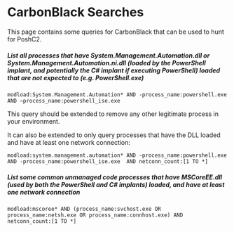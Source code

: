 # CarbonBlack Searches

This page contains some queries for CarbonBlack that can be used to hunt for PoshC2.

##### List all processes that have System.Management.Automation.dll or System.Management.Automation.ni.dll (loaded by the PowerShell implant, and potentially the C# implant if executing PowerShell) loaded that are *not* expected to (e.g. PowerShell.exe)

```
modload:System.Management.Automation* AND -process_name:powershell.exe AND –process_name:powershell_ise.exe
```
This query should be extended to remove any other legitimate process in your environment.

It can also be extended to only query processes that have the DLL loaded and have at least one network connection:

```
modload:system.management.automation* AND -process_name:powershell.exe AND -process_name:powershell_ise.exe  AND netconn_count:[1 TO *]
```

##### List some common unmanaged code processes that have MSCoreEE.dll (used by both the PowerShell and C# implants) loaded, and have at least one network connection 

```
modload:mscoree* AND (process_name:svchost.exe OR process_name:netsh.exe OR process_name:connhost.exe) AND netconn_count:[1 TO *]
```
